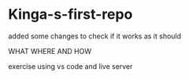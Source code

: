 # Kinga-s-first-repo
added some changes to check if it works as it should

WHAT WHERE AND HOW

exercise using vs code and live server